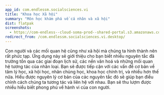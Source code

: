 ```yaml
---
app_id: com.endlessm.socialsciences.vi
title: "Khoa học Xã hội"
summary: "Môn học khám phá về cá nhân và xã hội"
dist: flatpak
screenshots:
  - https://com-endless--cloud-soma-prod--shared-portal.s3.amazonaws.com/apps.303.screenshots.dc0fe577-8a52-4455-bf58-afb2a2b8700c_201810232130325454.png
redirect_from: /com.endlessm.socialsciences.vi.desktop/
---
```


<p>Con người và các mối quan hệ cũng như xã hội mà chúng ta hình thành nên rất phức tạp. Ứng dụng này sẽ giới thiệu cho bạn biết nhiều nguyên tắc đã trường tồn qua các giai đoạn lịch sử, các nền văn hoá và những mối quan hệ tương tác của nhân loại. Bạn sẽ được tiếp cận với các vấn đề cơ bản về tâm lý học, xã hội học, nhân chủng học, khoa học chính trị, và nhiều hơn thế nữa. Hiểu được nguyên lý cơ bản của các nguyên tắc đó sẽ giúp bạn điều chỉnh cách chúng ta tương tác và liên hệ với nhau. Bạn sẽ thu lượm được nhiều hiểu biết phong phú về hành vi của con người.</p>